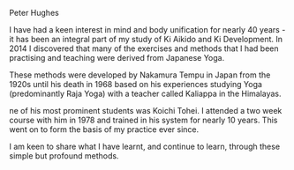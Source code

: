Peter Hughes

I have had a keen interest in mind and body unification for nearly 40 years - it has been an integral part of my study of Ki Aikido and Ki Development. In 2014 I discovered that many of the exercises and methods that I had been practising and teaching were derived from Japanese Yoga.

These methods were developed by Nakamura Tempu in Japan from the 1920s until his death in 1968 based on his experiences studying Yoga (predominantly Raja Yoga) with a teacher called Kaliappa in the Himalayas.

ne of his most prominent students was Koichi Tohei. I attended a two week course with him in 1978 and trained in his system for nearly 10 years. This went on to form the basis of my practice ever since.

I am keen to share what I have learnt, and continue to learn, through these simple but profound methods.